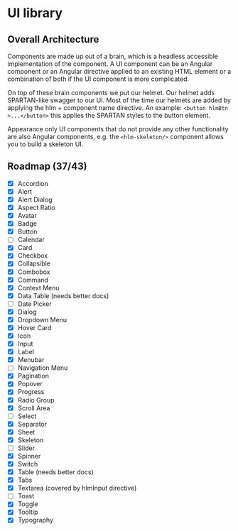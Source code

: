 # UI library

## Overall Architecture

Components are made up out of a brain, which is a headless accessible implementation
of the component. A UI component can be an Angular component or an Angular directive applied
to an existing HTML element or a combination of both if the UI component is more complicated.

On top of these brain components we put our helmet. Our helmet adds SPARTAN-like swagger to our UI.
Most of the time our helmets are added by applying the hlm + component name directive.
An example:
`<button hlmBtn >...</button>` this applies the SPARTAN styles to the button element.

Appearance only UI components that do not provide any other functionality are also
Angular components, e.g. the `<hlm-skeleton/>` component allows you to build a skeleton UI.

## Roadmap (37/43)

- [x] Accordion
- [x] Alert
- [x] Alert Dialog
- [x] Aspect Ratio
- [x] Avatar
- [x] Badge
- [x] Button
- [ ] Calendar
- [x] Card
- [x] Checkbox
- [x] Collapsible
- [x] Combobox
- [x] Command
- [x] Context Menu
- [x] Data Table (needs better docs)
- [ ] Date Picker
- [x] Dialog
- [x] Dropdown Menu
- [x] Hover Card
- [x] Icon
- [x] Input
- [x] Label
- [x] Menubar
- [ ] Navigation Menu
- [x] Pagination
- [x] Popover
- [x] Progress
- [x] Radio Group
- [x] Scroll Area
- [ ] Select
- [x] Separator
- [x] Sheet
- [x] Skeleton
- [ ] Slider
- [x] Spinner
- [x] Switch
- [x] Table (needs better docs)
- [x] Tabs
- [x] Textarea (covered by hlmInput directive)
- [ ] Toast
- [x] Toggle
- [x] Tooltip
- [x] Typography
